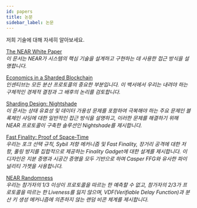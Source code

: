 ```yaml
---
id: papers
title: 논문
sidebar_label: 논문
---
```


저희 기술에 대해 자세히 알아보세요.


[The NEAR White Paper](https://near.org/papers/the-official-near-white-paper/)<br/>
*이 문서는 NEAR가 시스템의 핵심 기술을 설계하고 구현하는 데 사용한 접근 방식을 설명합니다.*

[Economics in a Sharded Blockchain](https://near.org/papers/economics-in-sharded-blockchain/)<br/>
*인센티브는 모든 분산 프로토콜의 중요한 부분입니다. 이 백서에서 우리는 내려야 하는 구체적인 경제적 결정과 그 배후의 논리를 검토합니다.*

[Sharding Design: Nightshade](https://near.org/papers/nightshade/)<br/>
*이 문서는 상태 유효성 및 데이터 가용성 문제를 포함하여 극복해야 하는 주요 문제인 블록체인 샤딩에 대한 일반적인 접근 방식을 설명하고, 이러한 문제를 해결하기 위해 NEAR 프로토콜이 구축한 솔루션인 Nightshade를 제시합니다.*

[Fast Finality: Proof of Space-Time](https://near.org/papers/proof-of-space-time/)<br/>
*우리는 포크 선택 규칙, Sybil 저항 메커니즘 및 Fast Finality, 장거리 공격에 대한 저항, 풀링 방지를 집합적으로 제공하는 Finality Gadget에 대한 설계를 제시합니다. 이 디자인은 지분 증명과 시공간 증명을 모두 기반으로 하며 Casper FFG와 유사한 파이널리티 가젯을 사용합니다.*

[NEAR Randomness](https://near.org/papers/randomness/)<br/>
*우리는 참가자의 1/3 이상이 프로토콜을 따르는 한 예측할 수 없고, 참가자의 2/3가 프로토콜을 따르는 한 Liveness를 잃지 않으며, VDF(Verifiable Delay Function)과 분산 키 생성 메커니즘에 의존하지 않는 랜덤 비콘 체계를 제시합니다.*
